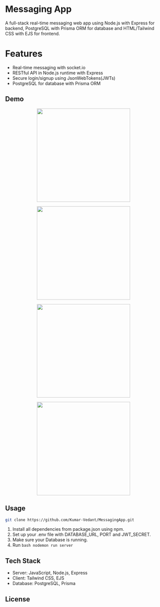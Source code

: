 # Messaging App

A full-stack real-time messaging web app using Node.js with Express for backend, PostgreSQL with Prisma ORM for database and HTML/Tailwind CSS with EJS for frontend.

# Features

- Real-time messaging with socket.io
- RESTful API in Node.js runtime with Express
- Secure login/signup using JsonWebTokens(JWTs)
- PostgreSQL for database with Prisma ORM

## Demo

<p align="center">
  <img src="demo/Main.jpg" width="300"/>
</p>
<p align="center">
  <img src="demo/Login.jpg" width="300"/>
</p>
<p align="center">
  <img src="demo/Register.jpg" width="300"/>
</p>
<p align="center">
  <img src="demo/Message.jpg" width="300"/>
</p>

## Usage

```bash
git clone https://github.com/Kumar-Vedant/MessagingApp.git
```

1. Install all dependencies from package.json using npm.
2. Set up your .env file with DATABASE_URL, PORT and JWT_SECRET.
3. Make sure your Database is running.
4. Run `bash nodemon run server`

## Tech Stack

- Server: JavaScript, Node.js, Express
- Client: Tailwind CSS, EJS
- Database: PostgreSQL, Prisma

## License
